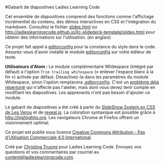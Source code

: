 #Gabarit de diapositives Ladies Learning Code

Cet ensemble de diapositives comprend des fonctions comme l'affichage incrémentiel du contenu, des démos interactives en CSS et l'intégration du markdown. Consultez le fichier [slides.html](https://github.com/ladieslearningcode/llc-slidedeck-template/blob/master/slides.html) ou http://ladieslearningcode.github.io/llc-slidedeck-template/slides.html pour obtenir des informations sur l'utilisation. (en anglais)

Ce projet fait appel à [editorconfig](http://editorconfig.org/) pour la constance du style dans le code. Assurez-vous d'avoir installé le module [editorconfig](http://editorconfig.org/#download) sur votre éditeur de texte.

**Utilisateurs d'Atom :** Le module complémentaire Whitespace (intégré par défaut) a l'option `Trim trailing whitespace` (« enlever l'espace blanc à la fin ») activée par défaut. Désactivez-la dans les paramètres du module Whitespace, sinon l'option remplacera [.editorconfig](.editorconfig). C'est un [problème déjà répertorié](https://github.com/sindresorhus/atom-editorconfig/issues/3) qui n'affecte pas l'atelier, mais dont vous devez tenir compte en modifiant les diapositives. Les apprenants n'ont pas besoin d'ajouter ce module.

Le gabarit de diapositives a été créé à partir du <a href="https://github.com/LeaVerou/csss/sample-slideshow.html">SlideShow System en CSS de Lea Verou</a> et de <a href="http://lab.hakim.se/reveal-js/">reveal.js</a>. La coloration syntaxique est possible grâce à http://highlightjs.org. Les navigateurs Chrome et Firefox offrent un visionnement optimal.


Ce projet est publié sous licence <a rel="license" href="https://creativecommons.org/licenses/by-nc/4.0/deed.fr">Creative Commons Attribution - Pas d’Utilisation Commerciale 4.0 International</a>.

Créé par [Christina Truong](http://twitter.com/christinatruong) pour Ladies Learning Code.
Envoyez vos questions et vos commentaires par courriel au <content@ladieslearningcode.com>.
